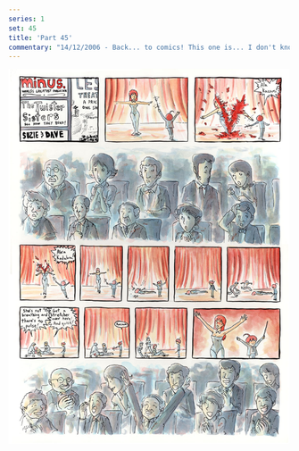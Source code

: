 ```yaml
---
series: 1
set: 45
title: 'Part 45'
commentary: "14/12/2006 - Back... to comics! This one is... I don't know. I was really into drawing the crowd's reaction for some reason and... yeah. Next week's comic will be normal. All of the prints were sent off and should arrive sometime next week for everyone if there aren't any problems. Also <a href=\"https://www.gunnerkrigg.com/?p=1\" target=\"_blank\"> this comic is neat.</a>"
---
```


![](../../../../assets/minus/part-45/minus45.jpg)